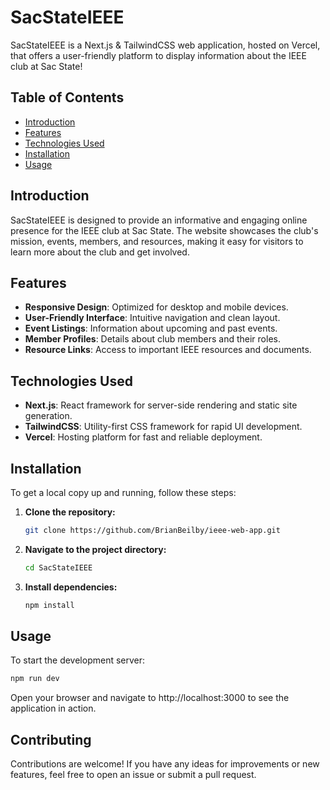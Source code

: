 # SacStateIEEE

SacStateIEEE is a Next.js & TailwindCSS web application, hosted on Vercel, that offers a user-friendly platform to display information about the IEEE club at Sac State!

## Table of Contents

- [Introduction](#introduction)
- [Features](#features)
- [Technologies Used](#technologies-used)
- [Installation](#installation)
- [Usage](#usage)

## Introduction

SacStateIEEE is designed to provide an informative and engaging online presence for the IEEE club at Sac State. The website showcases the club's mission, events, members, and resources, making it easy for visitors to learn more about the club and get involved.

## Features

- **Responsive Design**: Optimized for desktop and mobile devices.
- **User-Friendly Interface**: Intuitive navigation and clean layout.
- **Event Listings**: Information about upcoming and past events.
- **Member Profiles**: Details about club members and their roles.
- **Resource Links**: Access to important IEEE resources and documents.

## Technologies Used

- **Next.js**: React framework for server-side rendering and static site generation.
- **TailwindCSS**: Utility-first CSS framework for rapid UI development.
- **Vercel**: Hosting platform for fast and reliable deployment.

## Installation

To get a local copy up and running, follow these steps:

1. **Clone the repository:**
    ```bash
    git clone https://github.com/BrianBeilby/ieee-web-app.git
    ```

2. **Navigate to the project directory:**
    ```bash
    cd SacStateIEEE
    ```

3. **Install dependencies:**
    ```bash
    npm install
    ```

## Usage

To start the development server:

```bash
npm run dev
```
Open your browser and navigate to http://localhost:3000 to see the application in action.

## Contributing

Contributions are welcome! If you have any ideas for improvements or new features, feel free to open an issue or submit a pull request.

